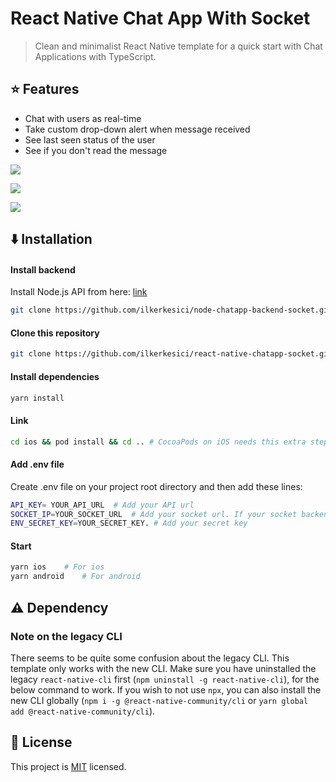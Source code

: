 # React Native Chat App With Socket

> Clean and minimalist React Native template for a quick start with Chat Applications with TypeScript.

## :star: Features

- Chat with users as real-time
- Take custom drop-down alert when message received
- See last seen status of the user
- See if you don't read the message

![](./assets/dropdown_usage.gif)

![](./assets/online_status.gif)

![](./assets/info_read.gif)



## :arrow_down: Installation

#### Install backend
Install Node.js API from here: <a href="https://github.com/ilkerkesici/node-chatapp-backend-socket.git">link</a>

```sh
git clone https://github.com/ilkerkesici/node-chatapp-backend-socket.git
```
#### Clone this repository

```sh
git clone https://github.com/ilkerkesici/react-native-chatapp-socket.git
```

#### Install dependencies

```sh
yarn install
```

#### Link

```sh
cd ios && pod install && cd .. # CocoaPods on iOS needs this extra step
```

#### Add .env file

Create .env file on your project root directory and then add these lines:

```sh
API_KEY= YOUR_API_URL  # Add your API url
SOCKET_IP=YOUR_SOCKET_URL  # Add your socket url. If your socket backend is in your API, you can write your API url here
ENV_SECRET_KEY=YOUR_SECRET_KEY. # Add your secret key
```


#### Start

```sh
yarn ios    # For ios
yarn android    # For android
```

## :warning: Dependency

### Note on the legacy CLI
There seems to be quite some confusion about the legacy CLI. This template only works with the new CLI. Make sure you have uninstalled the legacy `react-native-cli` first (`npm uninstall -g react-native-cli`), for the below command to work. If you wish to not use `npx`, you can also install the new CLI globally (`npm i -g @react-native-community/cli` or `yarn global add @react-native-community/cli`).


## :bookmark: License

This project is [MIT](LICENSE) licensed.
